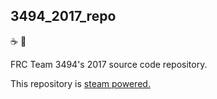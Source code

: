 3494_2017_repo
---

:coffee: :robot:

FRC Team 3494's 2017 source code repository.

This repository is [steam powered.](https://www.youtube.com/watch?v=QwrI-TrQkxQ)
